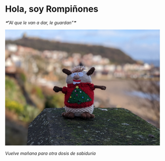 # Hola, soy Rompiñones

<!--STARTS_HERE_QUOTE_README-->
<i>❝"Al que le van a dar, le guardan"❞</i>
<!--ENDS_HERE_QUOTE_README-->

<!--START_SECTION:update_image-->
![alt text](https://raw.githubusercontent.com/focaalvarez/rompinones/main/.github/images/00100lrPORTRAIT_00100_BURST20220102114612667_COVER.jpg?raw=true)
<!--END_SECTION:update_image-->

*Vuelve mañana para otra dosis de sabiduría*
